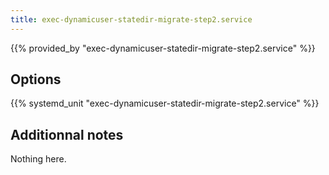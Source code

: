 ```yaml
---
title: exec-dynamicuser-statedir-migrate-step2.service
---
```


{{% provided_by "exec-dynamicuser-statedir-migrate-step2.service" %}}

## Options

{{% systemd_unit "exec-dynamicuser-statedir-migrate-step2.service" %}}

## Additionnal notes

Nothing here.